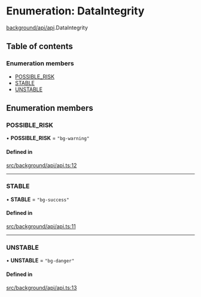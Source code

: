 # Enumeration: DataIntegrity

[background/api/api](../wiki/background.api.api).DataIntegrity

## Table of contents

### Enumeration members

- [POSSIBLE\_RISK](../wiki/background.api.api.DataIntegrity#possible_risk)
- [STABLE](../wiki/background.api.api.DataIntegrity#stable)
- [UNSTABLE](../wiki/background.api.api.DataIntegrity#unstable)

## Enumeration members

### POSSIBLE\_RISK

• **POSSIBLE\_RISK** = `"bg-warning"`

#### Defined in

[src/background/api/api.ts:12](https://github.com/ExperimentsByFileFighter/WebApp-PoC-technical-Documentation/blob/5171d3e/src/background/api/api.ts#L12)

___

### STABLE

• **STABLE** = `"bg-success"`

#### Defined in

[src/background/api/api.ts:11](https://github.com/ExperimentsByFileFighter/WebApp-PoC-technical-Documentation/blob/5171d3e/src/background/api/api.ts#L11)

___

### UNSTABLE

• **UNSTABLE** = `"bg-danger"`

#### Defined in

[src/background/api/api.ts:13](https://github.com/ExperimentsByFileFighter/WebApp-PoC-technical-Documentation/blob/5171d3e/src/background/api/api.ts#L13)
